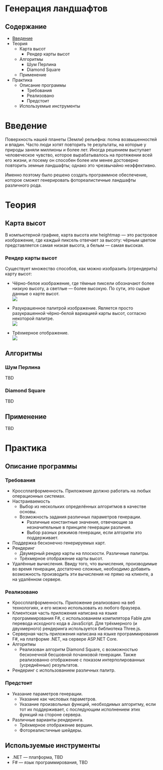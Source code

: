 # __Генерация ландшафтов__

## Содержание

- [Введение](#введение)
- Теория
    - Карта высот
        - Рендер карты высот
    - Алгоритмы
        - Шум Перлина
        - Diamond Square
    - Применение
- Практика
    - Описание программы
        - Требования
        - Реализовано
        - Предстоит
    - Используемые инструменты

# Введение

Поверхность нашей планеты (Земли) рельефна: полна возвышенностей и впадин. Часто люди хотят повторить те результаты,
на которые у природы заняли миллионы и более лет. Иногда решением выступает человеческое чувство, которое вырабатывалось на протяжении всей его жизни,
и посему он способен более или менее достоверно повторить земные ландшафты; однако это чрезвычайно неэффективно.

Именно поэтому было решено создать программное обеспечение, которое сможет генерировать фотореалистичные ландшафты различного рода.


# Теория

## Карта высот

В компьютерной графике, карта высота или heightmap — это растровое изображение, где каждый пиксель отвечает за высоту: чёрным цветом представляется самая низкая высота, а белым — самая высокая.

### Рендер карты высот

Существует множество способов, как можно изобразить (отрендерить) карту высот:

- Чёрно-белое изображение, где тёмные пиксели обозначают более низкую высоту, а светлые — более высокую. По сути, это сырые данные о карте высот.\
  ![](https://upload.wikimedia.org/wikipedia/commons/5/57/Heightmap.png)

- Разукрашенное палитрой изображение. Является просто разукрашенной чёрно-белой вариацией карты высот, согласно некоторой палитре.\
  ![](https://i.stack.imgur.com/abflK.gif)

- Трёхмерное отображение.\
  ![](https://www.3d-map-generator.com/wp-content/uploads/2018/12/atlas-feature-tools-heightmap-tools_grayscale-heightmap-example.png)

## Алгоритмы

### Шум Перлина

TBD

### Diamond Square

TBD

## Применение

TBD


# Практика

## Описание программы

### Требования

- Кроссплатформенность. Приложение должно работать на любых операционных системах.
- Настраиваемость
    - Выбор из нескольких определённых алгоритмов в качестве основы.
    - Возможность задания различных параметров генерации.
        - Различные константные значения, отвечающие за незначительные в принципе генерации различия.
        - Выбор разных режимов генерации, если алгоритм это поддерживает.
- Поддержка бесконечно генерируемых карт.
- Рендеринг
    - Двумерный рендер карты на плоскости. Различные палитры.
    - Трёхмерное отображение карты высот.
- Удалённые вычисления. Ввиду того, что вычисления, производимые во время генерации, достаточно сложные, необходимо
  добавить возможность производить эти вычисления не прямо на клиенте, а на удалённом сервере.

### Реализовано

- Кроссплатформенность. Приложение реализовано на веб технологиях, и его можно использовать из любого браузера.
- Клиентская часть приложения написана на языке программирования F#, с использованием компилятора Fable для перевода исходного 
  кода в JavaScript. Для трёхмерного (и двухмерного) рендеринга используется библиотека Three.js.
- Серверная часть приложения написана на языке программирования F#, на платформе .NET, на сервере ASP.NET Core.
- Алгоритмы
    - Реализован алгоритм Diamond Square, с возможностью бесконечной бесшовной почанковой генерации. Также реализованно
      отображение с показом интерполированных (усреднённых) результатов.
- Рендеринг с использованием различных палитр.

### Предстоит

- Указание параметров генерации.
    - Указание как числовых параметров.
    - Указание произвольных функций, необходимых алгоритму, если тот их поддерживает, с последующим исполнением этих функций на стороне сервера.
- Различные варианты рендеринга.
    - Трёхмерное отображение вершин.
    - Фотореалистичные шейдеры.
    
## Используемые инструменты

- .NET — платформа, TBD
- F# — язык программирования, TBD
